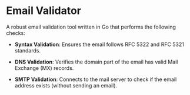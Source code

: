 # Email Validator

A robust email validation tool written in Go that performs the following checks:

- **Syntax Validation**: Ensures the email follows RFC 5322 and RFC 5321 standards.

- **DNS Validation**: Verifies the domain part of the email has valid Mail Exchange (MX) records.
- **SMTP Validation**: Connects to the mail server to check if the email address exists (without sending an email).
